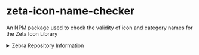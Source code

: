 # zeta-icon-name-checker

An NPM package used to check the validity of icon and category names for the Zeta Icon Library

<details>
    <summary>Zebra Repository Information</summary>
    <ul>
        <li> Zebra Business Unit : DMO - I&D Team </li>
        <li> Zebra Manager : mikecoomber </li>
        <li> Zebra Repo Admin: mikecoomber </li>
        <li> Zebra Jira Project ID: N/A  </li>
        <li> Product: zeta-icon-name-checker, zeta-icons</li>
        <li> Topics: zeta-icons, icon library</li>
    </ul>
</details>
